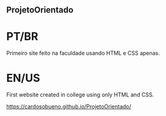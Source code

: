 ## ProjetoOrientado
# PT/BR
Primeiro site feito na faculdade usando HTML e CSS apenas.

# EN/US
First website created in college using only HTML and CSS.

https://cardosobueno.github.io/ProjetoOrientado/
